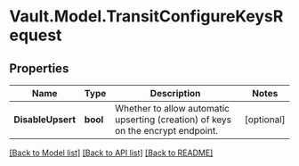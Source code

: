 # Vault.Model.TransitConfigureKeysRequest

## Properties

Name | Type | Description | Notes
------------ | ------------- | ------------- | -------------
**DisableUpsert** | **bool** | Whether to allow automatic upserting (creation) of keys on the encrypt endpoint. | [optional] 

[[Back to Model list]](../README.md#documentation-for-models) [[Back to API list]](../README.md#documentation-for-api-endpoints) [[Back to README]](../README.md)


